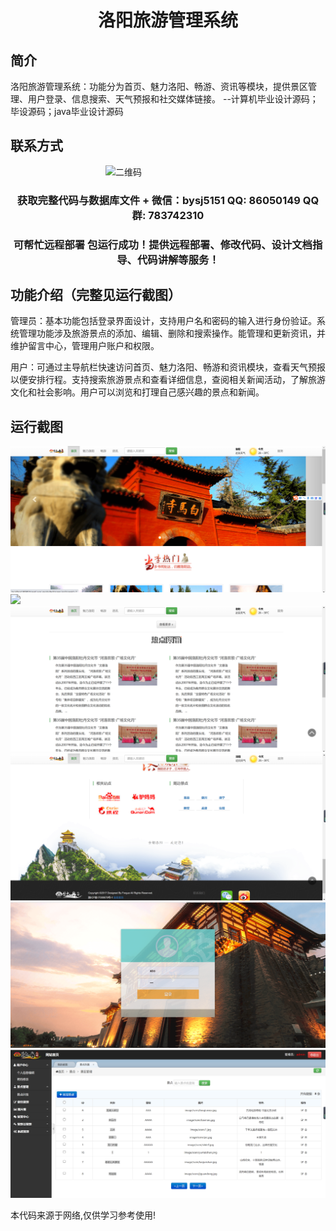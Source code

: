 <p><h1 align="center">洛阳旅游管理系统</h1></p>

## 简介
洛阳旅游管理系统：功能分为首页、魅力洛阳、畅游、资讯等模块，提供景区管理、用户登录、信息搜索、天气预报和社交媒体链接。    --计算机毕业设计源码；毕设源码；java毕业设计源码


## 联系方式
<img src="https://bs-1329754181.cos.ap-shanghai.myqcloud.com/wx.jpg" alt="二维码" style="display: block; margin: 0 auto;" width="200px">
<p><h3 align="center">获取完整代码与数据库文件 + 微信：bysj5151 QQ: 86050149 QQ群: 783742310</h3></p>
<p><h3 align="center">可帮忙远程部署 包运行成功！提供远程部署、修改代码、设计文档指导、代码讲解等服务！</h3></p>

## 功能介绍（完整见运行截图）
管理员：基本功能包括登录界面设计，支持用户名和密码的输入进行身份验证。系统管理功能涉及旅游景点的添加、编辑、删除和搜索操作。能管理和更新资讯，并维护留言中心，管理用户账户和权限。

用户：可通过主导航栏快速访问首页、魅力洛阳、畅游和资讯模块，查看天气预报以便安排行程。支持搜索旅游景点和查看详细信息，查阅相关新闻活动，了解旅游文化和社会影响。用户可以浏览和打理自己感兴趣的景点和新闻。


## 运行截图
![](imgs/588112-20220709073039891-1534139270.png)
![](imgs/588112-20220709073139108-1373856004.png)
![](imgs/588112-20220709073148344-1719715573.png)
![](imgs/588112-20220709073153691-1412534220.png)
![](imgs/588112-20220709073202684-714090369.png)
![](imgs/588112-20220709073219609-1462094044.png)

<p>本代码来源于网络,仅供学习参考使用!</p>
